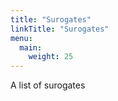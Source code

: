 ```yaml
---
title: "Surogates"
linkTitle: "Surogates"
menu:
  main:
    weight: 25
---
```


A list of surogates
